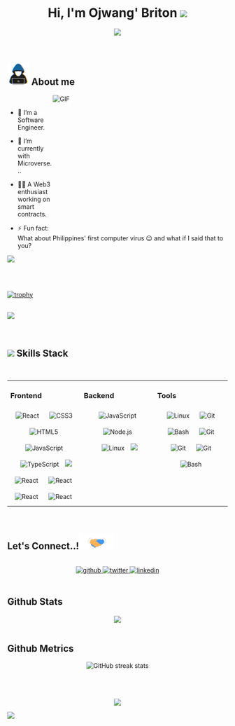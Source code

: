 <div align="center">

<h1 align="center">
  <b>Hi, I'm Ojwang' Briton </b><img src="https://media.giphy.com/media/hvRJCLFzcasrR4ia7z/giphy.gif" width="35">
</h1>

<p align="center">
  <a href="https://github.com/DenverCoder1/readme-typing-svg"><img src="https://readme-typing-svg.herokuapp.com?font=Time+New+Roman&color=cyan&size=25&center=true&vCenter=true&width=600&height=100&lines=Looking+for+me..&quest;++;A+Skilled+Full-Stack+Developer,;Computer+Scientist,;Web3+Developer,;Active+Researcher/Mathematician,;Love+to+learn+new+stuffs..<3"></a>
</p>
</div>
<br> 

## <picture><img src = "https://github.com/0xAbdulKhalid/0xAbdulKhalid/raw/main/assets/mdImages/about_me.gif" width = 50px></picture> **About me**
<picture> <img align="right" top="500" height="300" width="400" alt="GIF" src="https://media.giphy.com/media/SWoSkN6DxTszqIKEqv/giphy.gif"></picture>

<br>

- 🔭 I’m a Software Engineer. 
  

- 🌱 I’m currently with Microverse... 
  

- 👩‍💻 A Web3 enthusiast working on smart contracts. 

- ⚡ Fun fact:  What about Philippines' first computer virus 😉 and what if I said that to you?

<img src="https://user-images.githubusercontent.com/73097560/115834477-dbab4500-a447-11eb-908a-139a6edaec5c.gif"><br><br>
  
<br/>  

[![trophy](https://github-profile-trophy.vercel.app/?username=Eccb7)](https://github.com/ryo-ma/github-profile-trophy)

<br>
<img src="https://user-images.githubusercontent.com/73097560/115834477-dbab4500-a447-11eb-908a-139a6edaec5c.gif"><br><br>

<br/>


## <img src="https://media2.giphy.com/media/QssGEmpkyEOhBCb7e1/giphy.gif?cid=ecf05e47a0n3gi1bfqntqmob8g9aid1oyj2wr3ds3mg700bl&rid=giphy.gif" width ="25"><b> Skills Stack</b>
<br>

<table>
  <tr>
    <td valign="top" width="33%">

### Frontend  
<div align="center">  
<img style="margin: 10px" src="https://profilinator.rishav.dev/skills-assets/react-original-wordmark.svg" alt="React" height="50" />  
<img style="margin: 10px" src="https://profilinator.rishav.dev/skills-assets/css3-original-wordmark.svg" alt="CSS3" height="50" />  
<img style="margin: 10px" src="https://profilinator.rishav.dev/skills-assets/html5-original-wordmark.svg" alt="HTML5" height="50" />  
<img style="margin: 10px" src="https://profilinator.rishav.dev/skills-assets/javascript-original.svg" alt="JavaScript" height="50" />  
<img style="margin: 10px" src="https://profilinator.rishav.dev/skills-assets/typescript-original.svg" alt="TypeScript" height="50" />  
<a href="https://skillicons.dev">
    <img src="https://skillicons.dev/icons?i=babel,bootstrap,nextjs,py,redux,sass" height="50" w="3" />
  </a></div>
<img style="margin: 10px" src="https://user-images.githubusercontent.com/25181517/187955005-f4ca6f1a-e727-497b-b81b-93fb9726268e.png" alt="React" height="50" />  
<img style="margin: 10px" src="https://user-images.githubusercontent.com/25181517/187955008-981340e6-b4cc-441b-80cf-7a5e94d29e7e.png" alt="React" height="50" />  
<img style="margin: 10px" src="https://github.com/marwin1991/profile-technology-icons/assets/62091613/b40892ef-efb8-4b0e-a6b5-d1cfc2f3fc35" alt="React" height="50" />  
<img style="margin: 10px" src="https://profilinator.rishav.dev/skills-assets/react-original-wordmark.svg" alt="React" height="50" />  

</td>
<td valign="top" width="33%">

### Backend  
<div align="center">  
<img style="margin: 10px" src="https://profilinator.rishav.dev/skills-assets/javascript-original.svg" alt="JavaScript" height="50" />  
<img style="margin: 10px" src="https://profilinator.rishav.dev/skills-assets/nodejs-original-wordmark.svg" alt="Node.js" height="50" />  
<img style="margin: 10px" src="https://profilinator.rishav.dev/skills-assets/linux-original.svg" alt="Linux" height="50" />
<a href="https://skillicons.dev">
    <img src="https://skillicons.dev/icons?i=postgres,rails,ruby,solidity" height="50" />
  </a>
</div>

</td>
<td valign="top" width="33%">

### Tools
<div align="center">
  
<img style="margin: 10px" src="https://user-images.githubusercontent.com/25181517/192108891-d86b6220-e232-423a-bf5f-90903e6887c3.png" alt="Linux" height="50" />  
<img style="margin: 10px" src="https://profilinator.rishav.dev/skills-assets/git-scm-icon.svg" alt="Git" height="50" />  
<img style="margin: 10px" src="https://profilinator.rishav.dev/skills-assets/gnu_bash-icon.svg" alt="Bash" height="50" />
<img style="margin: 10px" src="https://user-images.githubusercontent.com/25181517/192109061-e138ca71-337c-4019-8d42-4792fdaa7128.png" alt="Git" height="50" />
<img style="margin: 10px" src="https://user-images.githubusercontent.com/25181517/186884153-99edc188-e4aa-4c84-91b0-e2df260ebc33.png" alt="Git" height="50" />
<img style="margin: 10px" src="https://user-images.githubusercontent.com/25181517/192108374-8da61ba1-99ec-41d7-80b8-fb2f7c0a4948.png" alt="Git" height="50" />
<img style="margin: 10px" src="https://user-images.githubusercontent.com/25181517/121401671-49102800-c959-11eb-9f6f-74d49a5e1774.png" alt="Bash" height="50" />

</div>

</td>
</tr>
</table>  

<br/>  


## <b> Let's Connect..!</b><img src="https://github.com/0xAbdulKhalid/0xAbdulKhalid/raw/main/assets/mdImages/handshake.gif" width ="80">
<br>
<div align="center">
<a href="https://github.com/Eccb7" target="_blank">
<img src=https://img.shields.io/badge/github-%2324292e.svg?&style=for-the-badge&logo=github&logoColor=white alt=github style="margin-bottom: 5px;" />
</a>
<a href="https://twitter.com/briton_otieno4" target="_blank">
<img src=https://img.shields.io/badge/twitter-%2300acee.svg?&style=for-the-badge&logo=twitter&logoColor=white alt=twitter style="margin-bottom: 5px;" />
</a>
<a href="https://www.linkedin.com/in/briton-otieno" target="_blank">
<img src=https://img.shields.io/badge/linkedin-%231E77B5.svg?&style=for-the-badge&logo=linkedin&logoColor=white alt=linkedin style="margin-bottom: 5px;" />
</a>  
</div>  
  
<br/>  

## Github Stats  
<div align="center"><img src="https://github-readme-stats.vercel.app/api?username=Eccb7&show_icons=true&count_private=true&hide_border=true" align="center" /></div>  

<br/>  

## Github Metrics
<div align="center">

![GitHub streak stats](https://streak-stats.demolab.com/?user=Eccb7)  
</div>
<br/> 
<br/>  
<br/>  

<div align="center">
<img src="https://komarev.com/ghpvc/?username=Eccb7&&style=flat-square" align="center" />
</div>  

<img src="https://user-images.githubusercontent.com/73097560/115834477-dbab4500-a447-11eb-908a-139a6edaec5c.gif"><br><br>
